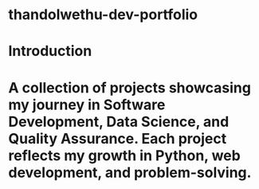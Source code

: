 # thandolwethu-dev-portfolio
<h1>Introduction<h1/>
  
A collection of projects showcasing my journey in Software Development, Data Science, and Quality Assurance. Each project reflects my growth in Python, web development, and problem-solving.
